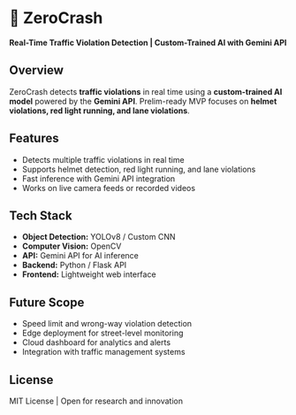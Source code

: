 # 🚦 ZeroCrash

**Real-Time Traffic Violation Detection | Custom-Trained AI with Gemini API**

## Overview

ZeroCrash detects **traffic violations** in real time using a **custom-trained AI model** powered by the **Gemini API**.
Prelim-ready MVP focuses on **helmet violations, red light running, and lane violations**.

## Features

* Detects multiple traffic violations in real time
* Supports helmet detection, red light running, and lane violations
* Fast inference with Gemini API integration
* Works on live camera feeds or recorded videos

## Tech Stack

* **Object Detection:** YOLOv8 / Custom CNN
* **Computer Vision:** OpenCV
* **API:** Gemini API for AI inference
* **Backend:** Python / Flask API
* **Frontend:** Lightweight web interface

## Future Scope

* Speed limit and wrong-way violation detection
* Edge deployment for street-level monitoring
* Cloud dashboard for analytics and alerts
* Integration with traffic management systems

## License

MIT License | Open for research and innovation
